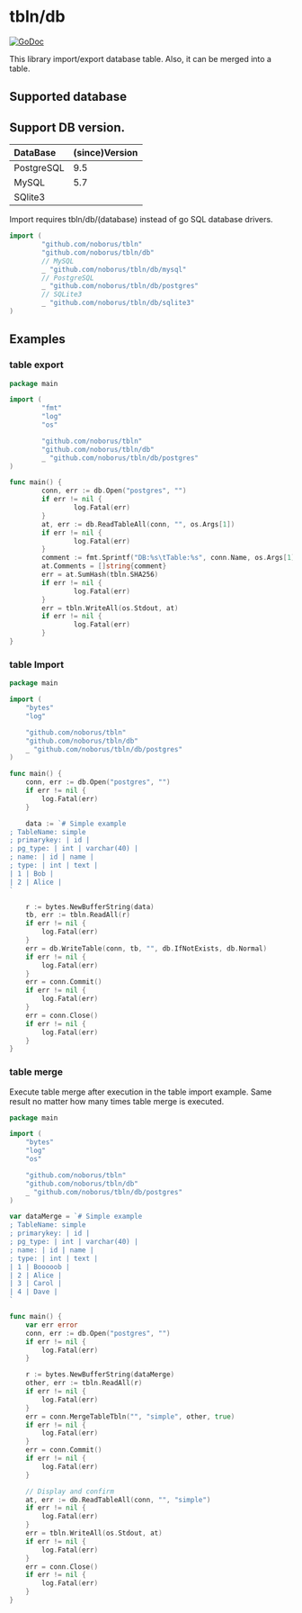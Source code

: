 # tbln/db

[![GoDoc](https://godoc.org/github.com/noborus/tbln/db?status.svg)](https://godoc.org/github.com/noborus/tbln/db)

This library import/export database table.
Also, it can be merged into a table.

## Supported database

## Support DB version.

| DataBase | (since)Version |
|:-----------|:-----------|
| PostgreSQL | 9.5 |
| MySQL | 5.7 |
| SQlite3 |   |

Import requires tbln/db/(database) instead of go SQL database drivers.

```go
import (
        "github.com/noborus/tbln"
        "github.com/noborus/tbln/db"
        // MySQL
        _ "github.com/noborus/tbln/db/mysql"
        // PostgreSQL
        _ "github.com/noborus/tbln/db/postgres"
        // SQLite3
        _ "github.com/noborus/tbln/db/sqlite3"
)
```

## Examples

### table export

```go
package main

import (
        "fmt"
        "log"
        "os"

        "github.com/noborus/tbln"
        "github.com/noborus/tbln/db"
        _ "github.com/noborus/tbln/db/postgres"
)

func main() {
        conn, err := db.Open("postgres", "")
        if err != nil {
                log.Fatal(err)
        }
        at, err := db.ReadTableAll(conn, "", os.Args[1])
        if err != nil {
                log.Fatal(err)
        }
        comment := fmt.Sprintf("DB:%s\tTable:%s", conn.Name, os.Args[1])
        at.Comments = []string{comment}
        err = at.SumHash(tbln.SHA256)
        if err != nil {
                log.Fatal(err)
        }
        err = tbln.WriteAll(os.Stdout, at)
        if err != nil {
                log.Fatal(err)
        }
}
```

### table Import

``` go
package main

import (
	"bytes"
	"log"

	"github.com/noborus/tbln"
	"github.com/noborus/tbln/db"
	_ "github.com/noborus/tbln/db/postgres"
)

func main() {
	conn, err := db.Open("postgres", "")
	if err != nil {
		log.Fatal(err)
	}

	data := `# Simple example
; TableName: simple
; primarykey: | id |
; pg_type: | int | varchar(40) |
; name: | id | name |
; type: | int | text |
| 1 | Bob |
| 2 | Alice |
`

	r := bytes.NewBufferString(data)
	tb, err := tbln.ReadAll(r)
	if err != nil {
		log.Fatal(err)
	}
	err = db.WriteTable(conn, tb, "", db.IfNotExists, db.Normal)
	if err != nil {
		log.Fatal(err)
	}
	err = conn.Commit()
	if err != nil {
		log.Fatal(err)
	}
	err = conn.Close()
	if err != nil {
		log.Fatal(err)
	}
}
```

### table merge

Execute table merge after execution in the table import example.
Same result no matter how many times table merge is executed.
 
``` go
package main

import (
	"bytes"
	"log"
	"os"

	"github.com/noborus/tbln"
	"github.com/noborus/tbln/db"
	_ "github.com/noborus/tbln/db/postgres"
)

var dataMerge = `# Simple example
; TableName: simple
; primarykey: | id |
; pg_type: | int | varchar(40) |
; name: | id | name |
; type: | int | text |
| 1 | Booooob |
| 2 | Alice |
| 3 | Carol |
| 4 | Dave |
`

func main() {
	var err error
	conn, err := db.Open("postgres", "")
	if err != nil {
		log.Fatal(err)
	}

	r := bytes.NewBufferString(dataMerge)
	other, err := tbln.ReadAll(r)
	if err != nil {
		log.Fatal(err)
	}
	err = conn.MergeTableTbln("", "simple", other, true)
	if err != nil {
		log.Fatal(err)
	}
	err = conn.Commit()
	if err != nil {
		log.Fatal(err)
	}

	// Display and confirm
	at, err := db.ReadTableAll(conn, "", "simple")
	if err != nil {
		log.Fatal(err)
	}
	err = tbln.WriteAll(os.Stdout, at)
	if err != nil {
		log.Fatal(err)
	}
	err = conn.Close()
	if err != nil {
		log.Fatal(err)
	}
}
```